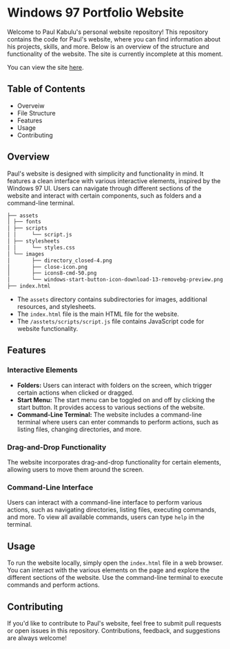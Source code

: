 # Windows 97 Portfolio Website

Welcome to Paul Kabulu's personal website repository! This repository contains the code for Paul's website, where you can find information about his projects, skills, and more. Below is an overview of the structure and functionality of the website. The site is currently incomplete at this moment.

You can view the site [here](https://paulkabzz.github.io/windows-97/).

## Table of Contents

+ Overveiw
+ File Structure
+ Features
+ Usage 
+ Contributing

## Overview

Paul's website is designed with simplicity and functionality in mind. It features a clean interface with various interactive elements, inspired by the Windows 97 UI. Users can navigate through different sections of the website and interact with certain components, such as folders and a command-line terminal.

``` bash
├── assets
│ ├── fonts
│ ├── scripts
│ │     └── script.js
│ ├── stylesheets
│ │     └── styles.css
│ └── images
│       ├── directory_closed-4.png
│       ├── close-icon.png
│       ├── icons8-cmd-50.png
│       └── windows-start-button-icon-download-13-removebg-preview.png
├── index.html
```

+ The ``assets`` directory contains subdirectories for images, additional resources, and stylesheets.
+ The ``index.html`` file is the main HTML file for the website.
+ The ``/asstets/scripts/script.js`` file contains JavaScript code for website functionality.

## Features

### Interactive Elements

+ **Folders:** Users can interact with folders on the screen, which trigger certain actions when clicked or dragged.
+ **Start Menu:** The start menu can be toggled on and off by clicking the start button. It provides access to various sections of the website.
+ **Command-Line Terminal:** The website includes a command-line terminal where users can enter commands to perform actions, such as listing files, changing directories, and more.

### Drag-and-Drop Functionality

The website incorporates drag-and-drop functionality for certain elements, allowing users to move them around the screen.

### Command-Line Interface

Users can interact with a command-line interface to perform various actions, such as navigating directories, listing files, executing commands, and more. To view all available commands, users can type ``help`` in the terminal.

## Usage

To run the website locally, simply open the ``index.html`` file in a web browser. You can interact with the various elements on the page and explore the different sections of the website. Use the command-line terminal to execute commands and perform actions.

## Contributing

If you'd like to contribute to Paul's website, feel free to submit pull requests or open issues in this repository. Contributions, feedback, and suggestions are always welcome!

